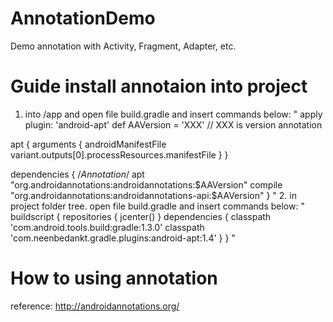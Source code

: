 # AnnotationDemo
Demo annotation with Activity, Fragment, Adapter, etc.

# Guide install annotaion into project
1. into /app and open file build.gradle and insert commands below:
"
  apply plugin: 'android-apt'
  def AAVersion = 'XXX' // XXX is version annotation
  
  apt {
    arguments {
        androidManifestFile variant.outputs[0].processResources.manifestFile
    }
  }
  
  dependencies {
    /*Annotation*/
    apt "org.androidannotations:androidannotations:$AAVersion"
    compile "org.androidannotations:androidannotations-api:$AAVersion"
  }
"
2. in project folder tree. open file build.gradle and insert commands below:
"
  buildscript {
    repositories {
        jcenter()
    }
    dependencies {
        classpath 'com.android.tools.build:gradle:1.3.0'
        classpath 'com.neenbedankt.gradle.plugins:android-apt:1.4'
    }
  }
"

# How to using annotation
reference: http://androidannotations.org/

